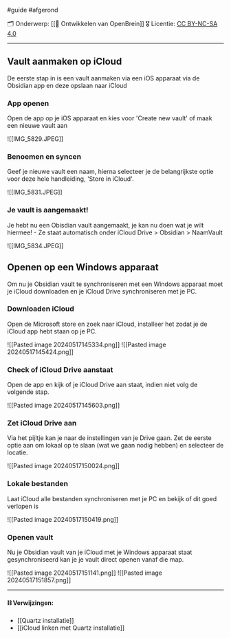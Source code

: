 #guide  #afgerond

🗂️ Onderwerp:  [[🧠 Ontwikkelen van OpenBrein]]
🎖️ Licentie: [CC BY-NC-SA 4.0](https://creativecommons.org/licenses/by-nc-sa/4.0/)

---

## Vault aanmaken op iCloud
De eerste stap in is een vault aanmaken via een iOS apparaat via de Obsidian app en deze opslaan naar iCloud

### App openen
Open de app op je iOS apparaat en kies voor 'Create new vault' of maak een nieuwe vault aan 

![[IMG_5829.JPEG]]

### Benoemen en syncen
Geef je nieuwe vault een naam, hierna selecteer je de belangrijkste optie voor deze hele handleiding, 'Store in iCloud'.


![[IMG_5831.JPEG]]
### Je vault is aangemaakt!
Je hebt nu een Obisdian vault aangemaakt, je kan nu doen wat je wilt hiermee! - Ze staat automatisch onder iCloud Drive > Obsidian > NaamVault

![[IMG_5834.JPEG]]

## Openen op een Windows apparaat
Om nu je Obsidian vault te synchroniseren met een Windows apparaat moet je iCloud downloaden en je iCloud Drive synchroniseren met je PC.

### Downloaden iCloud
Open de Microsoft store en zoek naar iCloud, installeer het zodat je de iCloud app hebt staan op je PC.

![[Pasted image 20240517145334.png]]
![[Pasted image 20240517145424.png]]

### Check of iCloud Drive aanstaat
Open de app en kijk of je iCloud Drive aan staat, indien niet volg de volgende stap.

![[Pasted image 20240517145603.png]]

### Zet iCloud Drive aan
Via het pijltje kan je naar de instellingen van je Drive gaan. Zet de eerste optie aan om lokaal op te slaan (wat we gaan nodig hebben) en selecteer de locatie.

![[Pasted image 20240517150024.png]]

### Lokale bestanden
Laat iCloud alle bestanden synchroniseren met je PC en bekijk of dit goed verlopen is 

![[Pasted image 20240517150419.png]]

### Openen vault
Nu je Obsidian vault van je iCloud met je Windows apparaat staat gesynchroniseerd kan je je vault direct openen vanaf die map.

![[Pasted image 20240517151141.png]]
![[Pasted image 20240517151857.png]]


---
#### **⛓️ Verwijzingen:**
* [[Quartz installatie]]
* [[iCloud linken met Quartz installatie]]
